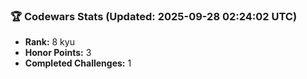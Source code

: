 ### 🏆 Codewars Stats (Updated: 2025-09-28 02:24:02 UTC)

- **Rank:** 8 kyu
- **Honor Points:** 3
- **Completed Challenges:** 1
